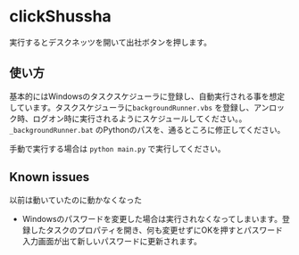 # clickShussha
実行するとデスクネッツを開いて出社ボタンを押します。


## 使い方
  基本的にはWindowsのタスクスケジューラに登録し、自動実行される事を想定しています。タスクスケジューラに`backgroundRunner.vbs` を登録し、アンロック時、ログオン時に実行されるようにスケジュールしてください。。
  `_backgroundRunner.bat` のPythonのパスを、通るところに修正してください。

  手動で実行する場合は `python main.py` で実行してください。






## Known issues
  以前は動いていたのに動かなくなった
  -  Windowsのパスワードを変更した場合は実行されなくなってしまいます。登録したタスクのプロパティを開き、何も変更せずにOKを押すとパスワード入力画面が出て新しいパスワードに更新されます。